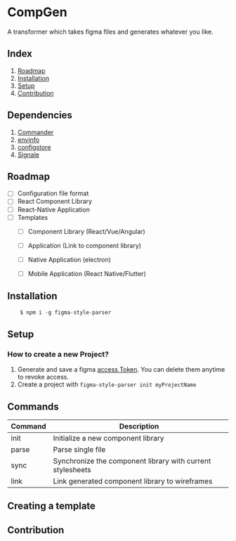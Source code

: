 
# CompGen

A transformer which takes figma files and generates whatever you like.



## Index

1. [Roadmap](#Roadmap)
2. [Installation](#Installation)
3. [Setup](#Setup)
4. [Contribution](#Contribution)


## Dependencies

1. [Commander](https://github.com/tj/commander.js#readme)
2. [envinfo](https://github.com/tabrindle/envinfo#readme)
3. [configstore](https://github.com/yeoman/configstore#readme)
4. [Signale](https://github.com/klaussinani/signale#readme)


## Roadmap

- [ ] Configuration file format
- [ ] React Component Library 
- [ ] React-Native Application
- [ ] Templates
    - [ ] Component Library (React/Vue/Angular)
    - [ ] Application (Link to component library)
    - [ ] Native Application (electron)
    - [ ] Mobile Application (React Native/Flutter) 


## Installation

```javascript
    $ npm i -g figma-style-parser
```

## Setup

### How to create a new Project?

1. Generate and save a figma [access Token](https://www.figma.com/developers/api#authentication). You can delete them anytime to revoke access.
2. Create a project with `figma-style-parser init myProjectName`


## Commands

| Command | Description
| ---   | ---
| init | Initialize a new component library
| parse | Parse single file 
| sync | Synchronize the component library with current stylesheets
| link | Link generated component library to wireframes



## Creating a template



## Contribution